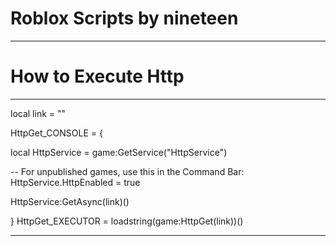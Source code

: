 # Roblox Scripts by nineteen

-------------------------------------------------------------------------------------------------------------
# How to Execute Http
-------------------------------------------------------------------------------------------------------------
local link = ""

HttpGet_CONSOLE = {

local HttpService = game:GetService("HttpService")

-- For unpublished games, use this in the Command Bar:
HttpService.HttpEnabled = true

HttpService:GetAsync(link)()

}
HttpGet_EXECUTOR = loadstring(game:HttpGet(link))()

-------------------------------------------------------------------------------------------------------------
